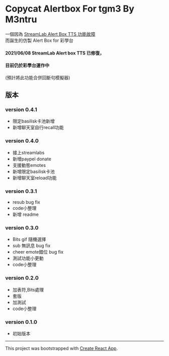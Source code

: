 # Copycat Alertbox For tgm3 By M3ntru

一個因為 [StreamLab Alert Box TTS 功能故障](https://hackmd.io/@M3ntru/AlertBoxIssue)  
而誕生的仿製 Alert Box for 彩學台

#### 2021/06/08 StreamLab Alert box TTS 已修復，
#### 目前仍於彩學台運作中

(預計將此功能合併回斷句模擬器)

## 版本

### version 0.4.1
- 限定basilisk卡池新增
- 新增聊天室自行recall功能

### version 0.4.0
- 接上streamlabs
- 新增paypel donate
- 支援動態emotes
- 新增限定basilisk卡池
- 新增聊天室reload功能


### version 0.3.1 
- resub bug fix
- code小整理
- 新增 readme 

### version 0.3.0 
- Bits gif 隨機選擇
- sub 無訊息 bug fix
- cheer emote錯位 bug fix
- 測試功能小更動
- code小整理

### version 0.2.0 
- 加表符,Bits處理
- 套版
- 加測試
- code小整理

### version 0.1.0 
- 初始版本

-------------------------

This project was bootstrapped with [Create React App](https://github.com/facebook/create-react-app).

